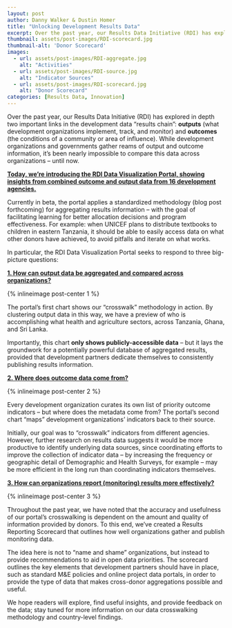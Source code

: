```yaml
---
layout: post
author: Danny Walker & Dustin Homer
title: "Unlocking Development Results Data"
excerpt: Over the past year, our Results Data Initiative (RDI) has explored in depth two...
thumbnail: assets/post-images/RDI-scorecard.jpg
thumbnail-alt: 'Donor Scorecard'
images:
  - url: assets/post-images/RDI-aggregate.jpg
    alt: "Activities"
  - url: assets/post-images/RDI-source.jpg
    alt: "Indicator Sources"
  - url: assets/post-images/RDI-scorecard.jpg
    alt: "Donor Scorecard"
categories: [Results Data, Innovation]
---
```


Over the past year, our Results Data Initiative (RDI) has explored in depth two important links in the development data “results chain”: **outputs** (what development organizations implement, track, and monitor) and **outcomes** (the conditions of a community or area of influence). While development organizations and governments gather reams of output and outcome information, it’s been nearly impossible to compare this data across organizations – until now.

**[Today, we’re introducing the RDI Data Visualization Portal, showing insights from combined outcome and output data from 16 development agencies.](http://rdi.developmentgateway.org)** 

Currently in beta, the portal applies a standardized methodology (blog post forthcoming) for aggregating results information – with the goal of facilitating learning for better allocation decisions and program effectiveness. For example: when UNICEF plans to distribute textbooks to children in eastern Tanzania, it should be able to easily access data on what other donors have achieved, to avoid pitfalls and iterate on what works.   

In particular, the RDI Data Visualization Portal seeks to respond to three big-picture questions: 

**[1. How can output data be aggregated and compared across organizations?](rdi.developmentgateway.org)**

{% inlineimage post-center 1 %}

The portal’s first chart shows our “crosswalk” methodology in action. By clustering output data in this way, we have a preview of who is accomplishing what health and agriculture sectors, across Tanzania, Ghana, and Sri Lanka. 

Importantly, this chart **only shows publicly-accessible data** – but it lays the groundwork for a potentially powerful database of aggregated results, provided that development partners dedicate themselves to consistently publishing results information.

**[2. Where does outcome data come from?](rdi.developmentgateway.org)**

{% inlineimage post-center 2 %}

Every development organization curates its own list of priority outcome indicators – but where does the metadata come from? The portal’s second chart “maps” development organizations’ indicators back to their source. 

Initially, our goal was to “crosswalk” indicators from different agencies. However, further research on results data suggests it would be more productive to identify underlying data sources, since coordinating efforts to improve the collection of indicator data – by increasing the frequency or geographic detail of Demographic and Health Surveys, for example – may be more efficient in the long run than coordinating indicators themselves. 

**[3. How can organizations report (monitoring) results more effectively?](rdi.developmentgateway.org)**

{% inlineimage post-center 3 %}

Throughout the past year, we have noted that the accuracy and usefulness of our portal’s crosswalking is dependent on the amount and quality of information provided by donors. To this end, we’ve created a Results Reporting Scorecard that outlines how well organizations gather and publish monitoring data. 

The idea here is not to “name and shame” organizations, but instead to provide recommendations to aid in open data priorities. The scorecard outlines the key elements that development partners should have in place, such as standard M&E policies and online project data portals, in order to provide the type of data that makes cross-donor aggregations possible and useful.

We hope readers will explore, find useful insights, and provide feedback on the data; stay tuned for more information on our data crosswalking methodology and country-level findings.
